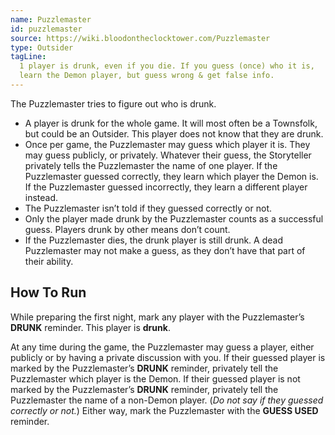 ```yaml
---
name: Puzzlemaster
id: puzzlemaster
source: https://wiki.bloodontheclocktower.com/Puzzlemaster
type: Outsider
tagLine:
  1 player is drunk, even if you die. If you guess (once) who it is,
  learn the Demon player, but guess wrong & get false info.
---
```


The Puzzlemaster tries to figure out who is drunk.

- A player is drunk for the whole game. It will most often be a
  Townsfolk, but could be an Outsider. This player does not know that
  they are drunk.
- Once per game, the Puzzlemaster may guess which player it is. They may
  guess publicly, or privately. Whatever their guess, the Storyteller
  privately tells the Puzzlemaster the name of one player. If the
  Puzzlemaster guessed correctly, they learn which player the Demon is.
  If the Puzzlemaster guessed incorrectly, they learn a different player
  instead.
- The Puzzlemaster isn’t told if they guessed correctly or not.
- Only the player made drunk by the Puzzlemaster counts as a successful
  guess. Players drunk by other means don’t count.
- If the Puzzlemaster dies, the drunk player is still drunk. A dead
  Puzzlemaster may not make a guess, as they don’t have that part of
  their ability.

## How To Run

While preparing the first night, mark any player with the Puzzlemaster’s
**DRUNK** reminder. This player is **drunk**.

At any time during the game, the Puzzlemaster may guess a player, either
publicly or by having a private discussion with you. If their guessed
player is marked by the Puzzlemaster’s **DRUNK** reminder, privately
tell the Puzzlemaster which player is the Demon. If their guessed player
is not marked by the Puzzlemaster’s **DRUNK** reminder, privately tell
the Puzzlemaster the name of a non-Demon player. (_Do not say if they
guessed correctly or not._) Either way, mark the Puzzlemaster with the
**GUESS USED** reminder.
